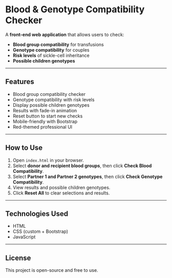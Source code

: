 # Blood & Genotype Compatibility Checker

A **front-end web application** that allows users to check:

- **Blood group compatibility** for transfusions
- **Genotype compatibility** for couples
- **Risk levels** of sickle-cell inheritance
- **Possible children genotypes**

---

## Features

- Blood group compatibility checker
- Genotype compatibility with risk levels
- Display possible children genotypes
- Results with fade-in animation
- Reset button to start new checks
- Mobile-friendly with Bootstrap
- Red-themed professional UI

---

## How to Use

1. Open `index.html` in your browser.  
2. Select **donor and recipient blood groups**, then click **Check Blood Compatibility**.  
3. Select **Partner 1 and Partner 2 genotypes**, then click **Check Genotype Compatibility**.  
4. View results and possible children genotypes.  
5. Click **Reset All** to clear selections and results.

---

## Technologies Used

- HTML
- CSS (custom + Bootstrap)
- JavaScript

---

## License

This project is open-source and free to use.
